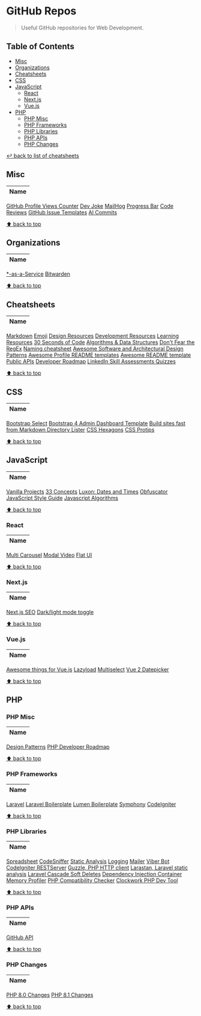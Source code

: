# GitHub Repos
> Useful GitHub repositories for Web Development.

## Table of Contents

* [Misc](#misc)
* [Organizations](#organizations)
* [Cheatsheets](#cheatsheets)
* [CSS](#css)
* [JavaScript](#javascript)
    * [React](#react)
    * [Next.js](#nextjs)
    * [Vue.js](#vuejs)
* [PHP](#php)
    * [PHP Misc](#php-misc)
    * [PHP Frameworks](#php-frameworks)
    * [PHP Libraries](#php-libraries)
    * [PHP APIs](#php-apis)
    * [PHP Changes](#php-changes)

[↩ back to list of cheatsheets](README.md#list-of-cheatsheets)

## Misc

Name |
---- |
[GitHub Profile Views Counter](https://github.com/antonkomarev/github-profile-views-counter)
[Dev Joke](https://github.com/shrutikapoor08/devjoke)
[MailHog](https://github.com/mailhog/MailHog)
[Progress Bar](https://github.com/fredericojordan/progress-bar)
[Code Reviews](https://github.com/kamranahmedse/code-reviews)
[GitHub Issue Templates](https://github.com/stevemao/github-issue-templates)
[AI Commits](https://github.com/Nutlope/aicommits)

[⬆ back to top](#table-of-contents)

## Organizations

Name |
---- |
[*-as-a-Service](https://github.com/as-a-service)
[Bitwarden](https://github.com/bitwarden)

[⬆ back to top](#table-of-contents)

## Cheatsheets

Name |
---- |
[Markdown](https://github.com/tchapi/markdown-cheatsheet)
[Emoji](https://github.com/ikatyang/emoji-cheat-sheet)
[Design Resources](https://github.com/bradtraversy/design-resources-for-developers)
[Development Resources](https://github.com/MarkoDenic/web-development-resources)
[Learning Resources](https://github.com/lauragift21/awesome-learning-resources)
[30 Seconds of Code](https://github.com/30-seconds/30-seconds-of-code)
[Algorithms & Data Structures](https://github.com/excelbrium/algorithms-and-data-structures)
[Don't Fear the RegEx](https://github.com/PHLAK/dont-fear-the-regex)
[Naming cheatsheet](https://github.com/kettanaito/naming-cheatsheet)
[Awesome Software and Architectural Design Patterns](https://github.com/DovAmir/awesome-design-patterns)
[Awesome Profile README templates](https://github.com/kautukkundan/Awesome-Profile-README-templates)
[Awesome README template](https://github.com/Louis3797/awesome-readme-template)
[Public APIs](https://github.com/public-apis/public-apis)
[Developer Roadmap](https://github.com/kamranahmedse/developer-roadmap)
[LinkedIn Skill Assessments Quizzes](https://github.com/Ebazhanov/linkedin-skill-assessments-quizzes)

[⬆ back to top](#table-of-contents)

## CSS

Name |
---- |
[Bootstrap Select](https://github.com/snapappointments/bootstrap-select)
[Bootstrap 4 Admin Dashboard Template](https://github.com/ColorlibHQ/gentelella)
[Build sites fast from Markdown ](https://github.com/rstacruz/flatdoc)
[Directory Lister](https://github.com/DirectoryLister/DirectoryLister)
[CSS Hexagons](https://github.com/shariarbd/CSS3-Hexagon-Buttons)
[CSS Protips](https://github.com/AllThingsSmitty/css-protips)

[⬆ back to top](#table-of-contents)

## JavaScript

Name |
---- |
[Vanilla Projects](https://github.com/bradtraversy/vanillawebprojects)
[33 Concepts](https://github.com/leonardomso/33-js-concepts)
[Luxon: Dates and Times](https://github.com/moment/luxon)
[Obfuscator](https://github.com/javascript-obfuscator/javascript-obfuscator)
[JavaScript Style Guide](https://github.com/airbnb/javascript)
[Javascript Algorithms](https://github.com/trekhleb/javascript-algorithms)

[⬆ back to top](#table-of-contents)

### React

Name |
---- |
[Multi Carousel](https://github.com/YIZHUANG/react-multi-carousel)
[Modal Video](https://github.com/appleple/react-modal-video)
[Flat UI](https://github.com/githubocto/flat-ui)

[⬆ back to top](#table-of-contents)

### Next.js

Name |
---- |
[Next.js SEO](https://github.com/garmeeh/next-seo)
[Dark/light mode toggle](https://github.com/robmorieson/next-dark-mode-toggle)

[⬆ back to top](#table-of-contents)

### Vue.js

Name |
---- |
[Awesome things for Vue.js](https://github.com/vuejs/awesome-vue)
[Lazyload](https://github.com/hilongjw/vue-lazyload)
[Multiselect](https://github.com/shentao/vue-multiselect)
[Vue 2 Datepicker](https://github.com/mengxiong10/vue2-datepicker)

[⬆ back to top](#table-of-contents)

## PHP

### PHP Misc

Name |
---- |
[Design Patterns](https://github.com/domnikl/DesignPatternsPHP)
[PHP Developer Roadmap](https://github.com/thecodeholic/php-developer-roadmap)

[⬆ back to top](#table-of-contents)

### PHP Frameworks

Name |
---- |
[Laravel](https://github.com/laravel/laravel)
[Laravel Boilerplate](https://github.com/rappasoft/laravel-boilerplate)
[Lumen Boilerplate](https://github.com/lloricode/lumen-boilerplate)
[Symphony](https://github.com/symfony/symfony)
[CodeIgniter](https://github.com/bcit-ci/CodeIgniter)

[⬆ back to top](#table-of-contents)

### PHP Libraries

Name |
---- |
[Spreadsheet](https://github.com/PHPOffice/PhpSpreadsheet)
[CodeSniffer](https://github.com/squizlabs/PHP_CodeSniffer)
[Static Analysis](https://github.com/phpstan/phpstan)
[Logging](https://github.com/apache/logging-log4php)
[Mailer](https://github.com/PHPMailer/PHPMailer)
[Viber Bot](https://github.com/Bogdaan/viber-bot-php)
[CodeIgniter RESTServer](https://github.com/chriskacerguis/codeigniter-restserver)
[Guzzle, PHP HTTP client](https://github.com/guzzle/guzzle)
[Larastan, Laravel static analysis](https://github.com/nunomaduro/larastan)
[Laravel Cascade Soft Deletes](https://github.com/michaeldyrynda/laravel-cascade-soft-deletes)
[Dependency Injection Container](https://github.com/PHP-DI/PHP-DI)
[Memory Profiler](https://github.com/arnaud-lb/php-memory-profiler)
[PHP Compatibility Checker](https://github.com/PHPCompatibility/PHPCompatibility)
[Clockwork PHP Dev Tool](https://github.com/itsgoingd/clockwork)

[⬆ back to top](#table-of-contents)

### PHP APIs

Name |
---- |
[GitHub API](https://github.com/KnpLabs/php-github-api)

[⬆ back to top](#table-of-contents)

### PHP Changes

Name |
---- |
[PHP 8.0 Changes](https://github.com/thecodeholic/php8.0-changes)
[PHP 8.1 Changes](https://github.com/thecodeholic/php8.1-changes)

[⬆ back to top](#table-of-contents)
